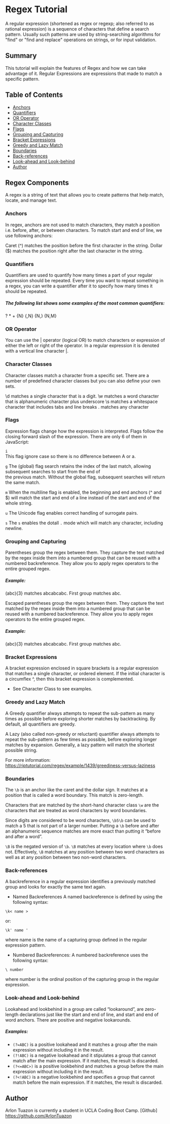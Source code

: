 # Regex Tutorial

A regular expression (shortened as regex or regexp; also referred to as rational expression) is a sequence of characters that define a search pattern. Usually such patterns are used by string-searching algorithms for "find" or "find and replace" operations on strings, or for input validation.

## Summary

This tutorial will explain the features of Regex and how we can take advantage of it.  Regular Expressions are expressions that made to match a specific pattern.

## Table of Contents

- [Anchors](#anchors)
- [Quantifiers](#quantifiers)
- [OR Operator](#or-operator)
- [Character Classes](#character-classes)
- [Flags](#flags)
- [Grouping and Capturing](#grouping-and-capturing)
- [Bracket Expressions](#bracket-expressions)
- [Greedy and Lazy Match](#greedy-and-lazy-match)
- [Boundaries](#boundaries)
- [Back-references](#back-references)
- [Look-ahead and Look-behind](#look-ahead-and-look-behind)
- [Author](#author)

## Regex Components
A regex is a string of text that allows you to create patterns that help match, locate, and manage text. 

### Anchors
In regex, anchors are not used to match characters, they match a position i.e. before, after, or between characters. To match start and end of line, we use following anchors:

Caret (^) matches the position before the first character in the string.
Dollar ($) matches the position right after the last character in the string.

### Quantifiers

 Quantifiers are used to quantify how many times a part of your regular expression should be repeated.  Every time you want to repeat something in a regex, you can write a quantifier after it to specify how many times it should be repeated.

##### The following list shows some examples of the most common quantifiers:

?
*
+
{N}
{,N}
{N,}
{N,M}

### OR Operator
You can use the | operator (logical OR) to match characters or expression of either the left or right of the operator.  In a regular expression it is denoted with a vertical line character |.

### Character Classes

Character classes match a character from a specific set. There are a number of predefined character classes but you can also define your own sets.

\d         matches a single character that is a digit.
\w         matches a word character that is alphanumeric character plus underscore
\s         matches a whitespace character that includes tabs and line breaks
.          matches any character 

### Flags
Expression flags change how the expression is interpreted. Flags follow the closing forward slash of the expression. There are only 6 of them in JavaScript:

 `i`  
This flag ignore case so there is no difference between A or a.
	
 `g` 
The (global) flag search retains the index of the last match, allowing subsequent searches to start from the end of           
the previous match. Without the global flag, subsequent searches will return the same match.

  `m`
When the multiline flag is enabled, the beginning and end anchors (^ and $) will match the start and end of a line instead of the start and end of the whole string.

 `u`
The Unicode flag enables correct handling of surrogate pairs.

`s`
The `s` enables the dotall `.` mode which will match any character, including newline.

### Grouping and Capturing
Parentheses group the regex between them. They capture the text matched by the regex inside them into a numbered group that can be reused with a numbered backreference. They allow you to apply regex operators to the entire grouped regex.
##### Example:
(abc){3} matches abcabcabc. First group matches abc.

Escaped parentheses group the regex between them. They capture the text matched by the regex inside them into a numbered group that can be reused with a numbered backreference. They allow you to apply regex operators to the entire grouped regex.
##### Example:
\(abc\){3} matches abcabcabc. First group matches abc.


### Bracket Expressions

A bracket expression enclosed in square brackets is a regular expression that matches a single character, or ordered element. If the initial character is a circumflex ^, then this bracket expression is complemented.

* See Character Class to see examples.

### Greedy and Lazy Match

A Greedy quantifier always attempts to repeat the sub-pattern as many times as possible before exploring shorter matches by backtracking.  By default, all quantifiers are greedy.

A Lazy (also called non-greedy or reluctant) quantifier always attempts to repeat the sub-pattern as few times as possible, before exploring longer matches by expansion.  Generally, a lazy pattern will match the shortest possible string.

For more information:  https://riptutorial.com/regex/example/1439/greediness-versus-laziness

### Boundaries
The `\b` is an anchor like the caret and the dollar sign. It matches at a position that is called a word boundary. This match is zero-length.

Characters that are matched by the short-hand character class `\w` are the characters that are treated as word characters by word boundaries.

Since digits are considered to be word characters, `\b5\b` can be used to match a 5 that is not part of a larger number. Putting a `\b` before and after an alphanumeric sequence matches are more exact than putting it “before and after a word”.

`\B` is the negated version of `\b`. `\B` matches at every location where `\b` does not. Effectively, `\B` matches at any position between two word characters as well as at any position between two non-word characters.


### Back-references

A backreference in a regular expression identifies a previously matched group and looks for exactly the same text again.

* Named Backreferences
A named backreference is defined by using the following syntax:

`\k< name >`

or:

`\k' name '`

where name is the name of a capturing group defined in the regular expression pattern.

* Numbered Backreferences:
A numbered backreference uses the following syntax:

`\ number`

where number is the ordinal position of the capturing group in the regular expression.

### Look-ahead and Look-behind

Lookahead and lookbehind in a group are called “lookaround”, are zero-length declarations just like the start and end of line, and start and end of word anchors. There are positive and negative lookarounds.

##### Examples:

*	`(?=ABC)` is a positive lookahead and it matches a group after the main expression without including it in the result.
*	`(?!ABC)` is a negative lookahead and it stipulates a group that cannot match after the main expression. If it matches, the result is discarded. 
*	`(?<=ABC>)` is a positive lookbehind and matches a group before the main expression without including it in the result.
*	`(?<!ABC)` is a negative lookbehind and specifies a group that cannot match before the main expression. If it matches, the result is discarded.


## Author

Arlon Tuazon is currently a student in UCLA Coding Boot Camp.
[Github] https://github.com/ArlonTuazon